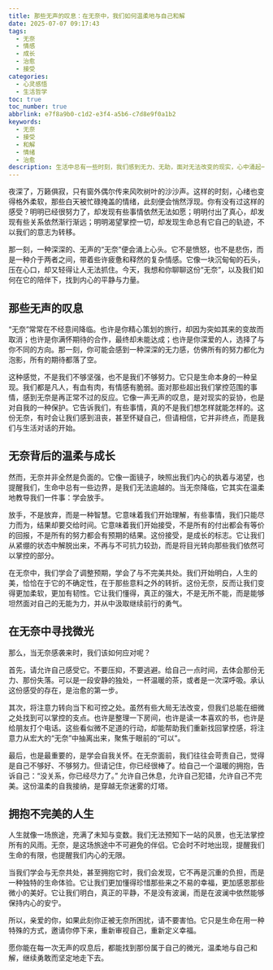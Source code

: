 ```yaml
---
title: 那些无声的叹息：在无奈中，我们如何温柔地与自己和解
date: 2025-07-07 09:17:43
tags:
  - 无奈
  - 情感
  - 成长
  - 治愈
  - 接受
categories:
  - 心灵感悟
  - 生活哲学
toc: true
toc_number: true
abbrlink: e7f8a9b0-c1d2-e3f4-a5b6-c7d8e9f0a1b2
keywords:
  - 无奈
  - 接受
  - 和解
  - 情绪
  - 治愈
description: 生活中总有一些时刻，我们感到无力、无助，面对无法改变的现实，心中涌起一股深深的无奈。这并非软弱，而是生命对我们提出的温柔考验。本文将带你走进这份复杂的情绪，理解它，拥抱它，并从中找到属于自己的力量与平静。
---
```


夜深了，万籁俱寂，只有窗外偶尔传来风吹树叶的沙沙声。这样的时刻，心绪也变得格外柔软，那些白天被忙碌掩盖的情绪，此刻便会悄然浮现。你有没有过这样的感受？明明已经很努力了，却发现有些事情依然无法如愿；明明付出了真心，却发现有些关系依然渐行渐远；明明渴望掌控一切，却发现生命总有它自己的轨迹，不以我们的意志为转移。

那一刻，一种深深的、无声的“无奈”便会涌上心头。它不是愤怒，也不是悲伤，而是一种介于两者之间，带着些许疲惫和释然的复杂情感。它像一块沉甸甸的石头，压在心口，却又轻得让人无法抓住。今天，我想和你聊聊这份“无奈”，以及我们如何在它的陪伴下，找到内心的平静与力量。

## 那些无声的叹息

“无奈”常常在不经意间降临。也许是你精心策划的旅行，却因为突如其来的变故而取消；也许是你满怀期待的合作，最终却未能达成；也许是你深爱的人，选择了与你不同的方向。那一刻，你可能会感到一种深深的无力感，仿佛所有的努力都化为泡影，所有的期待都落了空。

这种感觉，不是我们不够坚强，也不是我们不够努力。它只是生命本身的一种呈现。我们都是凡人，有血有肉，有情感有脆弱。面对那些超出我们掌控范围的事情，感到无奈是再正常不过的反应。它像一声无声的叹息，是对现实的妥协，也是对自我的一种保护。它告诉我们，有些事情，真的不是我们想怎样就能怎样的。这份无奈，有时会让我们感到沮丧，甚至怀疑自己，但请相信，它并非终点，而是我们与生活对话的开始。

## 无奈背后的温柔与成长

然而，无奈并非全然是负面的。它像一面镜子，映照出我们内心的执着与渴望，也提醒我们，生命中总有一些边界，是我们无法逾越的。当无奈降临，它其实在温柔地教导我们一件事：学会放手。

放手，不是放弃，而是一种智慧。它意味着我们开始理解，有些事情，我们只能尽力而为，结果却要交给时间。它意味着我们开始接受，不是所有的付出都会有等价的回报，不是所有的努力都会有预期的结果。这份接受，是成长的标志。它让我们从紧绷的状态中解脱出来，不再与不可抗力较劲，而是将目光转向那些我们依然可以掌控的部分。

在无奈中，我们学会了调整预期，学会了与不完美共处。我们开始明白，人生的美，恰恰在于它的不确定性，在于那些意料之外的转折。这份无奈，反而让我们变得更加柔软，更加有韧性。它让我们懂得，真正的强大，不是无所不能，而是能够坦然面对自己的无能为力，并从中汲取继续前行的勇气。

## 在无奈中寻找微光

那么，当无奈感袭来时，我们该如何应对呢？

首先，请允许自己感受它。不要压抑，不要逃避。给自己一点时间，去体会那份无力、那份失落。可以是一段安静的独处，一杯温暖的茶，或者是一次深呼吸。承认这份感受的存在，是治愈的第一步。

其次，将注意力转向当下和可控之处。虽然有些大局无法改变，但我们总能在细微之处找到可以掌控的支点。也许是整理一下房间，也许是读一本喜欢的书，也许是给朋友打个电话。这些看似微不足道的行动，却能帮助我们重新找回掌控感，将注意力从宏大的“无奈”中抽离出来，聚焦于眼前的“可以”。

最后，也是最重要的，是学会自我关怀。在无奈面前，我们往往会苛责自己，觉得是自己不够好、不够努力。但请记住，你已经很棒了。给自己一个温暖的拥抱，告诉自己：“没关系，你已经尽力了。” 允许自己休息，允许自己犯错，允许自己不完美。这份温柔的自我接纳，是穿越无奈迷雾的灯塔。

## 拥抱不完美的人生

人生就像一场旅途，充满了未知与变数。我们无法预知下一站的风景，也无法掌控所有的风雨。无奈，是这场旅途中不可避免的伴侣。它会时不时地出现，提醒我们生命的有限，也提醒我们内心的无限。

当我们学会与无奈共处，甚至拥抱它时，我们会发现，它不再是沉重的负担，而是一种独特的生命体验。它让我们更加懂得珍惜那些来之不易的幸福，更加感恩那些微小的美好。它让我们明白，真正的平静，不是没有波澜，而是在波澜中依然能够保持内心的安宁。

所以，亲爱的你，如果此刻你正被无奈所困扰，请不要害怕。它只是生命在用一种特殊的方式，邀请你停下来，重新审视自己，重新定义幸福。

愿你能在每一次无声的叹息后，都能找到那份属于自己的微光，温柔地与自己和解，继续勇敢而坚定地走下去。
